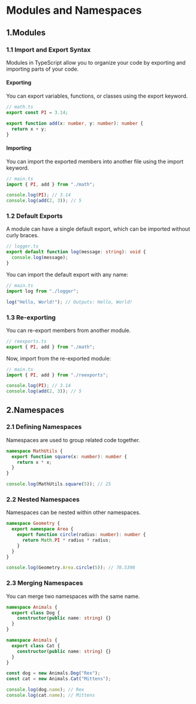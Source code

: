 # Modules and Namespaces

## 1.Modules

### 1.1 Import and Export Syntax

Modules in TypeScript allow you to organize your code by exporting and importing parts of your code.

#### Exporting

You can export variables, functions, or classes using the export keyword.

```typescript
// math.ts
export const PI = 3.14;

export function add(x: number, y: number): number {
  return x + y;
}
```

#### Importing

You can import the exported members into another file using the import keyword.

```typescript
// main.ts
import { PI, add } from "./math";

console.log(PI); // 3.14
console.log(add(2, 3)); // 5
```

### 1.2 Default Exports

A module can have a single default export, which can be imported without curly braces.

```typescript
// logger.ts
export default function log(message: string): void {
  console.log(message);
}
```

You can import the default export with any name:

```typescript
// main.ts
import log from "./logger";

log("Hello, World!"); // Outputs: Hello, World!
```

### 1.3 Re-exporting

You can re-export members from another module.

```typescript
// reexports.ts
export { PI, add } from "./math";
```

Now, import from the re-exported module:

```typescript
// main.ts
import { PI, add } from "./reexports";

console.log(PI); // 3.14
console.log(add(2, 3)); // 5
```

## 2.Namespaces

### 2.1 Defining Namespaces

Namespaces are used to group related code together.

```typescript
namespace MathUtils {
  export function square(x: number): number {
    return x * x;
  }
}

console.log(MathUtils.square(5)); // 25
```

### 2.2 Nested Namespaces

Namespaces can be nested within other namespaces.

```typescript
namespace Geometry {
  export namespace Area {
    export function circle(radius: number): number {
      return Math.PI * radius * radius;
    }
  }
}

console.log(Geometry.Area.circle(5)); // 78.5398
```

### 2.3 Merging Namespaces

You can merge two namespaces with the same name.

```typescript
namespace Animals {
  export class Dog {
    constructor(public name: string) {}
  }
}

namespace Animals {
  export class Cat {
    constructor(public name: string) {}
  }
}

const dog = new Animals.Dog("Rex");
const cat = new Animals.Cat("Mittens");

console.log(dog.name); // Rex
console.log(cat.name); // Mittens
```
